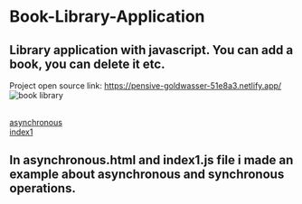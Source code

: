 # Book-Library-Application
## Library application with javascript. You can add a book, you can delete it etc.
Project open source link: https://pensive-goldwasser-51e8a3.netlify.app/<br>
![book library](https://user-images.githubusercontent.com/67821216/91844222-b91daf00-ec5f-11ea-9fed-8fafa8604dfb.gif)<br><br>


<a href="asynchronous.html">asynchronous</a><br>
<a href="index1.js">index1</a>
## In asynchronous.html and index1.js file i made an example about asynchronous and synchronous operations.
